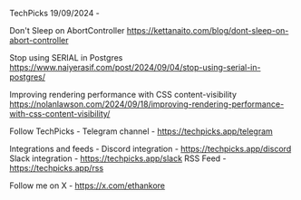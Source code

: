 TechPicks 19/09/2024 -

Don't Sleep on AbortController
https://kettanaito.com/blog/dont-sleep-on-abort-controller

Stop using SERIAL in Postgres
https://www.naiyerasif.com/post/2024/09/04/stop-using-serial-in-postgres/

Improving rendering performance with CSS content-visibility
https://nolanlawson.com/2024/09/18/improving-rendering-performance-with-css-content-visibility/

Follow TechPicks -
Telegram channel - https://techpicks.app/telegram

Integrations and feeds -
Discord integration - https://techpicks.app/discord
Slack integration - https://techpicks.app/slack
RSS Feed - https://techpicks.app/rss

Follow me on X - https://x.com/ethankore